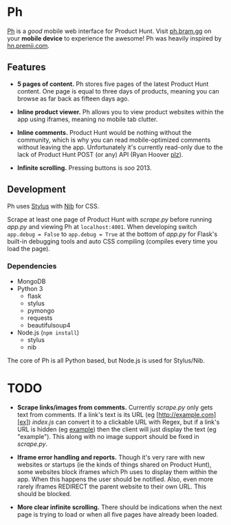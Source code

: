 # Ph

[Ph][ph] is a *good* mobile web interface for Product Hunt. Visit
[ph.bram.gg][ph] on your **mobile device** to experience the awesome! Ph was
heavily inspired by [hn.premii.com][hn].


## Features

- **5 pages of content.** Ph stores five pages of the latest Product Hunt
content. One page is equal to three days of products, meaning you can browse as
far back as fifteen days ago.

- **Inline product viewer.** Ph allows you to view product websites within the
app using iframes, meaning no mobile tab clutter.

- **Inline comments.** Product Hunt would be nothing without the community,
which is why you can read mobile-optimized comments without leaving the app.
Unfortunately it's currently read-only due to the lack of Product Hunt POST (or
any) API (Ryan Hoover [plz][api plz]).

- **Infinite scrolling.** Pressing buttons is *soo* 2013.


## Development

Ph uses [Stylus][stylus] with [Nib][nib] for CSS.

Scrape at least one page of Product Hunt with *scrape.py* before running
*app.py* and viewing Ph at `localhost:4001`. When developing switch
`app.debug = False` to `app.debug = True` at the bottom of *app.py* for
Flask's built-in debugging tools and auto CSS compiling (compiles every time
you load the page).

### Dependencies

- MongoDB
- Python 3
  - flask
  - stylus
  - pymongo
  - requests
  - beautifulsoup4
- Node.js (`npm install`)
  - stylus
  - nib

The core of Ph is all Python based, but Node.js is used for Stylus/Nib.


# TODO

- **Scrape links/images from comments.** Currently *scrape.py* only gets text
from comments. If a link's text is its URL (eg [http://example.com][ex])
*index.js* can convert it to a clickable URL with Regex, but if a link's URL is
hidden (eg [example][ex]) then the client will just display the text (eg
"example"). This along with no image support should be fixed in *scrape.py*.

- **Iframe error handling and reports.** Though it's very rare with new
websites or startups (ie the kinds of things shared on Product Hunt), some
websites block iframes which Ph uses to display them within the app. When this
happens the user should be notified. Also, even more rarely iframes REDIRECT
the parent website to their own URL. This should be blocked.

- **More clear infinite scrolling.** There should be indications when the next
page is trying to load or when all five pages have already been loaded.


[ph]: http://ph.bram.gg
[hn]: http://hn.premii.com
[api plz]: https://twitter.com/intent/tweet?text=%40rrhoover+Product+Hunt+api+plz+ty
[stylus]: https://learnboost.github.io/stylus/
[nib]: https://visionmedia.github.io/nib/
[ex]: http://example.com
[screenshot]: promo/android-screenshot.png
